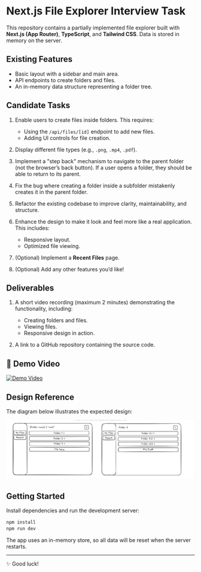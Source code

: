 # Next.js File Explorer Interview Task

This repository contains a partially implemented file explorer built with **Next.js (App Router)**, **TypeScript**, and **Tailwind CSS**. Data is stored in memory on the server.

## Existing Features

- Basic layout with a sidebar and main area.
- API endpoints to create folders and files.
- An in-memory data structure representing a folder tree.

## Candidate Tasks

1. Enable users to create files inside folders. This requires:

   - Using the `/api/files/[id]` endpoint to add new files.
   - Adding UI controls for file creation.

2. Display different file types (e.g., `.png`, `.mp4`, `.pdf`).

3. Implement a "step back" mechanism to navigate to the parent folder (not the browser’s back button). If a user opens a folder, they should be able to return to its parent.

4. Fix the bug where creating a folder inside a subfolder mistakenly creates it in the parent folder.

5. Refactor the existing codebase to improve clarity, maintainability, and structure.

6. Enhance the design to make it look and feel more like a real application. This includes:

   - Responsive layout.
   - Optimized file viewing.

7. (Optional) Implement a **Recent Files** page.

8. (Optional) Add any other features you’d like!

## Deliverables

1. A short video recording (maximum 2 minutes) demonstrating the functionality, including:

   - Creating folders and files.
   - Viewing files.
   - Responsive design in action.

2. A link to a GitHub repository containing the source code.

## 🎥 Demo Video

[![Demo Video](https://img.icons8.com/ios-filled/100/000000/play-button-circled.png)](https://github.com/Emad1615/Frontend-Interview-Task/blob/master/docs/video.mp4?raw=true)

## Design Reference

The diagram below illustrates the expected design:

![Design](docs/image.png)

## Getting Started

Install dependencies and run the development server:

```bash
npm install
npm run dev
```

The app uses an in-memory store, so all data will be reset when the server restarts.

---

✨ Good luck!
